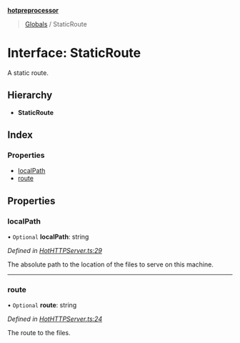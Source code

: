 **[hotpreprocessor](../README.md)**

> [Globals](../globals.md) / StaticRoute

# Interface: StaticRoute

A static route.

## Hierarchy

* **StaticRoute**

## Index

### Properties

* [localPath](staticroute.md#localpath)
* [route](staticroute.md#route)

## Properties

### localPath

• `Optional` **localPath**: string

*Defined in [HotHTTPServer.ts:29](https://github.com/OurFreeLight/HotPreprocessor/blob/79295d2/src/HotHTTPServer.ts#L29)*

The absolute path to the location of the files to
serve on this machine.

___

### route

• `Optional` **route**: string

*Defined in [HotHTTPServer.ts:24](https://github.com/OurFreeLight/HotPreprocessor/blob/79295d2/src/HotHTTPServer.ts#L24)*

The route to the files.
